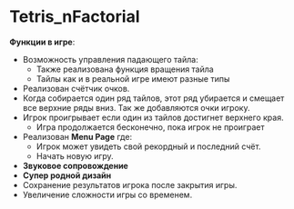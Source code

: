 # Tetris_nFactorial

**Функции в игре**:
- Возможность управления падающего тайла:
    - Также реализована функция вращения тайла
    - Тайлы как и в реальной игре имеют разные типы
- Реализован счётчик очков.
- Когда собирается один ряд тайлов,  этот ряд убирается и смещает все верхние ряды вниз. Так же добавляются очки игроку.
- Игрок проигрывает если один из тайлов достигнет верхнего края.
    - Игра продолжается бесконечно, пока игрок не проиграет
- Реализован **Menu Page** где:
    - Игрок может увидеть свой рекордный и последний счёт.
    - Начать новую игру.
- **Звуковое сопровождение**
- **Супер родной дизайн**
- Сохранение результатов игрока после закрытия игры.
- Увеличение сложности игры со временем.
